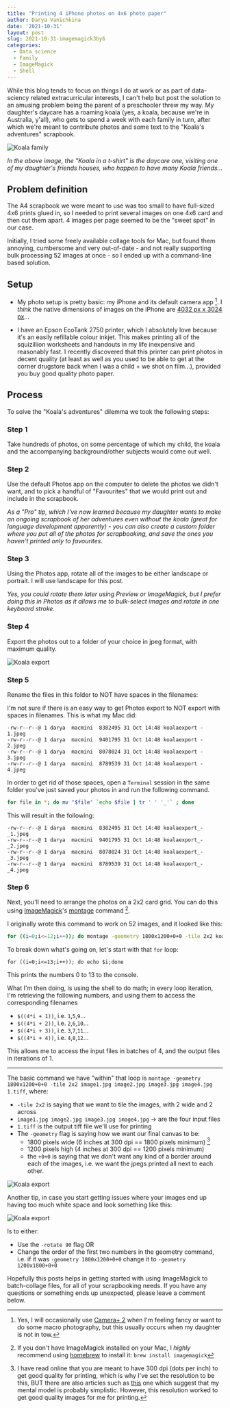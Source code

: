 ```yaml
---
title: "Printing 4 iPhone photos on 4x6 photo paper"
author: Darya Vanichkina
date: '2021-10-31'
layout: post
slug: 2021-10-31-imagemagick3by6
categories:
  - Data science
  - Family
  - ImageMagick
  - Shell
---
```


While this blog tends to focus on things I do at work or as part of data-sciency related extracurricular interests, I can't help but post the solution to an amusing problem being the parent of a preschooler threw my way. My daughter's daycare has a roaming koala (yes, a koala, because we're in Australia, y'all), who gets to spend a week with each family in turn, after which we're meant to contribute photos and some text to the "Koala's adventures" scrapbook.

![Koala family](../fig/211031_koalafamily.jpeg)

*In the above image, the "Koala in a t-shirt" is the daycare one, visiting one of my daughter's friends houses, who happen to have many Koala friends...*

## Problem definition

The A4 scrapbook we were meant to use was too small to have full-sized 4x6 prints glued in, so I needed to print several images on one 4x6 card and then cut them apart. 4 images per page seemed to be the "sweet spot" in our case. 

Initially, I tried some freely available collage tools for Mac, but found them annoying, cumbersome and very out-of-date - and not really supporting bulk processing 52 images at once - so I ended up  with a command-line based solution.

## Setup

- My photo setup is pretty basic: my iPhone and its default camera app [^1]. I *think* the native dimensions of images on the iPhone are [4032 px x 3024 px](https://apple.stackexchange.com/questions/298606/what-are-the-dimensions-in-pixels-of-a-picture-taken-with-iphone-8-and-x/298608)... 

- I have an Epson EcoTank 2750 printer, which I absolutely love because it's an easily refillable colour inkjet. This makes printing all of the squizillion worksheets and handouts in my life inexpensive and reasonably fast. I recently discovered that this printer can print photos in decent quality (at least as well as you used to be able to get at the corner drugstore back when I was a child + we shot on film...), provided you buy good quality photo paper.

## Process

To solve the "Koala's adventures" dilemma we took the following steps:

### Step 1

Take hundreds of photos, on some percentage of which my child, the koala and the accompanying background/other subjects would come out well.

### Step 2

Use the default Photos app on the computer to delete the photos we didn't want, and to pick a handful of "Favourites" that we would print out and include in the scrapbook.

*As a "Pro" tip, which I've now learned because my daughter wants to make an ongoing scrapbook of her adventures even without the koala (great for language development apparently) - you can also create a custom folder where you put all of the photos for scrapbooking, and save the ones you haven't printed only to favourites.*

### Step 3
Using the Photos app, rotate all of the images to be either landscape or portrait. I will use landscape for this post.

*Yes, you could rotate them later using Preview or ImageMagick, but I prefer doing this in Photos as it allows me to bulk-select images and rotate in one keyboard stroke.*

### Step 4

Export the photos out to a folder of your choice in jpeg format, with maximum quality.

![Koala export](../fig/211031_koalaexport1.jpg)

### Step 5

Rename the files in this folder to NOT have spaces in the filenames:

I'm not sure if there is an easy way to get Photos export to NOT export with spaces in filenames. This is what my Mac did:

```
-rw-r--r--@ 1 darya  macmini  8382495 31 Oct 14:48 koalaexport - 1.jpeg
-rw-r--r--@ 1 darya  macmini  9401795 31 Oct 14:48 koalaexport - 2.jpeg
-rw-r--r--@ 1 darya  macmini  8078024 31 Oct 14:48 koalaexport - 3.jpeg
-rw-r--r--@ 1 darya  macmini  8789539 31 Oct 14:48 koalaexport - 4.jpeg
```

In order to get rid of those spaces, open a `Terminal` session in the same folder you've just saved your photos in and run the following command.

```sh
for file in *; do mv "$file" `echo $file | tr ' ' '_'` ; done
``` 

This will result in the following:
```
-rw-r--r--@ 1 darya  macmini  8382495 31 Oct 14:48 koalaexport_-_1.jpeg
-rw-r--r--@ 1 darya  macmini  9401795 31 Oct 14:48 koalaexport_-_2.jpeg
-rw-r--r--@ 1 darya  macmini  8078024 31 Oct 14:48 koalaexport_-_3.jpeg
-rw-r--r--@ 1 darya  macmini  8789539 31 Oct 14:48 koalaexport_-_4.jpeg
```

### Step 6 

Next, you'll need to arrange the photos on a 2x2 card grid. You can do this using [ImageMagick](https://imagemagick.org/index.php)'s [montage](https://imagemagick.org/script/montage.php) command [^2].

I originally wrote this command to work on 52 images, and it looked like this:

```sh
for ((i=0;i<=12;i++)); do montage -geometry 1800x1200+0+0 -tile 2x2 koalaexport_-_$(( 4*i + 1 )).jpeg koalaexport_-_$(( 4*i + 2 )).jpeg koalaexport_-_$(( 4*i + 3 )).jpeg koalaexport_-_$(( 4*i + 4 )).jpeg ${i}.tiff;done
```

To break down what's going on, let's start with that `for` loop:

```
for ((i=0;i<=13;i++)); do echo $i;done
```
This prints the numbers 0 to 13 to the console.

What I'm then doing, is using the shell to do math; in every loop iteration, I'm retrieving the following numbers, and using them to access the corresponding filenames
-  `$((4*i + 1))`, i.e. `1`,`5`,`9`...
-  `$((4*i + 2))`, i.e. `2`,`6`,`10`...
-  `$((4*i + 3))`, i.e. `3`,`7`,`11`...
-  `$((4*i + 4))`, i.e. `4`,`8`,`12`...

This allows me to access the input files in batches of 4, and the output files in iterations of 1.
***

The basic command we have "within" that loop is `montage -geometry 1800x1200+0+0 -tile 2x2 image1.jpg image2.jpg image3.jpg image4.jpg 1.tiff`, where:

- `-tile 2x2` is saying that we want to tile the images, with 2 wide and 2 across
- `image1.jpg image2.jpg image3.jpg image4.jpg` -> are the four input files
- `1.tiff` is the output tiff file we'll use for printing
- The `-geometry` flag is saying how we want our final canvas to be:
  - 1800 pixels wide (6 inches at 300 dpi == 1800 pixels minimum) [^3]
  - 1200 pixels high (4 inches at 300 dpi == 1200 pixels minimum) 
  - the `+0+0` is saying that we don't want any kind of a border around each of the images, i.e. we want the jpegs printed all next to each other.


![Koala export](../fig/211031_koalaexport4.jpg)

Another tip, in case you start getting issues where your images end up having too much white space and look something like this:

![Koala export](../fig/211031_koalaexport4b.jpg)

Is to either:
- Use the `-rotate 90` flag OR
- Change the order of the first two numbers in the geometry command, i.e. if it was `-geometry 1800x1200+0+0` change it to `-geometry 1200x1800+0+0`

Hopefully this posts helps in getting started with using ImageMagick to batch-collage files, for all of your scrapbooking needs. If you have any questions or something ends up unexpected, please leave a comment below.


[^1]: Yes, I will occasionally use [Camera+ 2](https://camera.plus/) when I'm feeling fancy or want to do some macro photography, but this usually occurs when my daughter is not in tow.

[^2]: If you don't have ImageMagick installed on your Mac, I *highly* recommend using [homebrew](https://brew.sh/) to install it: `brew install imagemagick`

[^3]: I have read online that you are meant to have 300 dpi (dots per inch) to get good quality for printing, which is why I've set the resolution to be this, BUT there are also articles such as [this](http://www.rideau-info.com/photos/whatisdpi.html) one which suggest that my mental model is probably simplistic. However, this resolution worked to get good quality images for me for printing.